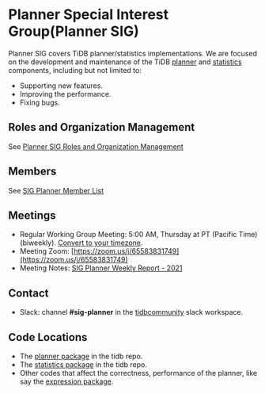# Planner Special Interest Group(Planner SIG)

Planner SIG covers TiDB planner/statistics implementations. We are focused on
the development and maintenance of the TiDB [planner](https://pingcap.com/docs/stable/reference/performance/sql-optimizer-overview/)
and [statistics](https://pingcap.com/docs/stable/reference/performance/statistics/) components, including but not limited to:

* Supporting new features.
* Improving the performance.
* Fixing bugs.

## Roles and Organization Management

See [Planner SIG Roles and Organization Management](https://github.com/pingcap/community/blob/master/special-interest-groups/sig-planner/README.md)

## Members

See [SIG Planner Member List](https://contributor.tidb.io/sig/planner/)

## Meetings

* Regular Working Group Meeting: 5:00 AM, Thursday at PT (Pacific Time) (biweekly). [Convert to your timezone](http://www.thetimezoneconverter.com/?t=5:00&tz=PT%20%28Pacific%20Time%29).
* Meeting Zoom: [https://zoom.us/j/65583831749](https://zoom.us/j/65583831749)
* Meeting Notes: [SIG Planner Weekly Report - 2021](https://docs.google.com/document/d/1dgq1MZQigTcZeck0iRLSCAu_ly3iGDr19Et6IHfQhCs/edit?usp=sharing)

## Contact

* Slack: channel **#sig-planner** in the [tidbcommunity](https://pingcap.com/tidbslack/) slack workspace.

## Code Locations

* The [planner package](https://github.com/pingcap/tidb/tree/master/planner) in the tidb repo.
* The [statistics package](https://github.com/pingcap/tidb/tree/master/statistics) in the tidb repo.
* Other codes that affect the correctness, performance of the planner, like say the [expression package](https://github.com/pingcap/tidb/tree/master/expression).
